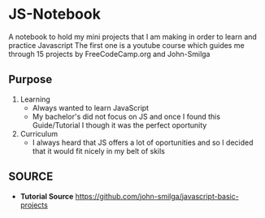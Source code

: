 # JS-Notebook

A notebook to hold my mini projects that I am making in order to learn and practice Javascript
The first one is a youtube course which guides me through 15 projects by FreeCodeCamp.org and John-Smilga

## Purpose

1. Learning
    - Always wanted to learn JavaScript 
    - My bachelor's did not focus on JS and once I found this Guide/Tutorial I though it was the perfect oportunity 
2. Curriculum
    - I always heard that JS offers a lot of oportunities and so I decided that it would fit nicely in my belt of skils


## SOURCE
- **Tutorial Source** https://github.com/john-smilga/javascript-basic-projects
